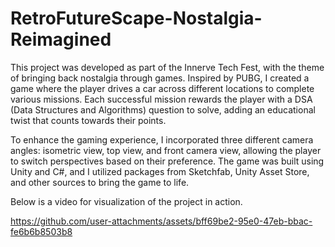 # RetroFutureScape-Nostalgia-Reimagined
This project was developed as part of the Innerve Tech Fest, with the theme of bringing back nostalgia through games. Inspired by PUBG, I created a game where the player drives a car across different locations to complete various missions. Each successful mission rewards the player with a DSA (Data Structures and Algorithms) question to solve, adding an educational twist that counts towards their points.

To enhance the gaming experience, I incorporated three different camera angles: isometric view, top view, and front camera view, allowing the player to switch perspectives based on their preference. The game was built using Unity and C#, and I utilized packages from Sketchfab, Unity Asset Store, and other sources to bring the game to life.

Below is a video for visualization of the project in action.



https://github.com/user-attachments/assets/bff69be2-95e0-47eb-bbac-fe6b6b8503b8


